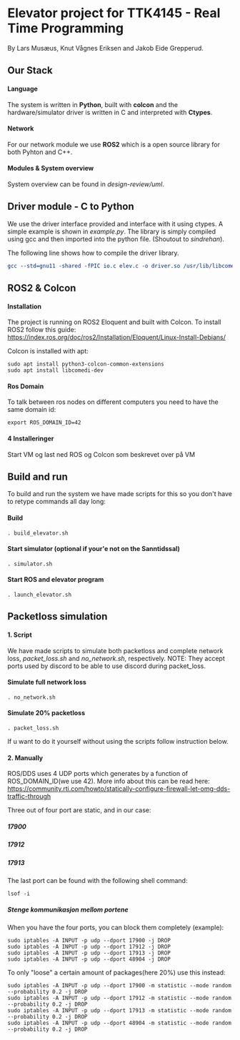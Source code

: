 # Elevator project for TTK4145 - Real Time Programming
By Lars Musæus, Knut Vågnes Eriksen and Jakob Eide Grepperud.
## Our Stack
#### Language
The system is written in **Python**, built with **colcon** and the hardware/simulator driver is written in C and interpreted with **Ctypes**.

#### Network
For our network module we use **ROS2** which is a open source library for both Pyhton and C++.

#### Modules & System overview
System overview can be found in *design-review/uml*.

## Driver module - C to Python
We use the driver interface provided and interface with it using ctypes.
A simple example is shown in *example.py*. The library is simply compiled using gcc
and then imported into the python file. (Shoutout to *sindrehan*).

The following line shows how to compile the driver library.

``` cmake
gcc --std=gnu11 -shared -fPIC io.c elev.c -o driver.so /usr/lib/libcomedi.so
```

## ROS2 & Colcon

#### Installation
The project is running on ROS2 Eloquent and built with Colcon. To install ROS2 follow this guide:
https://index.ros.org/doc/ros2/Installation/Eloquent/Linux-Install-Debians/

Colcon is installed with apt:

```
sudo apt install python3-colcon-common-extensions
sudo apt install libcomedi-dev
```

#### Ros Domain
To talk between ros nodes on different computers you need to have the same domain id:
```
export ROS_DOMAIN_ID=42
```

#### 4 Installeringer
Start VM og last ned ROS og Colcon som beskrevet over på VM

## Build and run
To build and run the system we have made scripts for this so you don't have to retype commands all day long:

#### Build
```
. build_elevator.sh
```
#### Start simulator (optional if your'e not on the Sanntidssal)
```
. simulator.sh
```
#### Start ROS and elevator program
```
. launch_elevator.sh
```

## Packetloss simulation
#### 1. Script
We have made scripts to simulate both packetloss and complete network loss, *packet_loss.sh* and *no_network.sh*, respectively.
NOTE: They accept ports used by discord to be able to use discord during packet_loss.

#### Simulate full network loss
```
. no_network.sh
```
#### Simulate 20% packetloss
```
. packet_loss.sh
```


If u want to do it yourself without using the scripts follow instruction below.

#### 2.  Manually
ROS/DDS uses 4 UDP ports which generates by a function of ROS_DOMAIN_ID(we use 42). More info about this can be read here:
https://community.rti.com/howto/statically-configure-firewall-let-omg-dds-traffic-through

Three out of four port are static, and in our case:
##### 17900
##### 17912
##### 17913

The last port can be found with the following shell command:
```
lsof -i
```
##### Stenge kommunikasjon mellom portene
When you have the four ports, you can block them completely (example):
```
sudo iptables -A INPUT -p udp --dport 17900 -j DROP
sudo iptables -A INPUT -p udp --dport 17912 -j DROP
sudo iptables -A INPUT -p udp --dport 17913 -j DROP
sudo iptables -A INPUT -p udp --dport 48904 -j DROP

```
To only "loose" a certain amount of packages(here 20%) use this instead:
```
sudo iptables -A INPUT -p udp --dport 17900 -m statistic --mode random --probability 0.2 -j DROP
sudo iptables -A INPUT -p udp --dport 17912 -m statistic --mode random --probability 0.2 -j DROP
sudo iptables -A INPUT -p udp --dport 17913 -m statistic --mode random --probability 0.2 -j DROP
sudo iptables -A INPUT -p udp --dport 48904 -m statistic --mode random --probability 0.2 -j DROP

```
